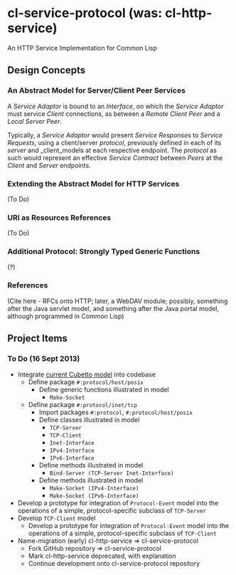 cl-service-protocol (was: cl-http-service)
==========================================

An HTTP Service Implementation for Common Lisp


## Design Concepts

### An Abstract Model for Server/Client Peer Services

A _Service Adaptor_ is bound to an _Interface_, on which the
_Service Adaptor_ must service _Client_ connections, as between a
_Remote Client_ _Peer_ and a _Local Server_ _Peer_.

Typically, a _Service Adaptor_ would present _Service Responses_ to
_Service Requests_, using a client/server _protocol_, previously
defined in each of its _server_ and _client_models at each respective
endpoint. The _protocol_ as such would represent an effective
_Service Contract_ between _Peers_ at the _Client_ and _Server_
endpoints.

### Extending the Abstract Model for HTTP Services

(To Do)


### URI as Resources References

(To Do)

### Additional Protocol: Strongly Typed Generic Functions

(?)

### References

(Cite here - RFCs onto HTTP; later, a WebDAV module; possibly,
something after the Java servlet model, and something after the Java
portal model, although programmed in Common Lisp)


## Project Items

### To Do (16 Sept 2013)

* Integrate [current Cubetto model](doc/Cubetto/) into codebase
    * Define package `#:protocol/host/posix`
        * Define generic functions illustrated in model
            * `Make-Socket`
     * Define package `#:protocol/inet/tcp`
        * Import packages `#:protocol`, `#:protocol/host/posix`
        * Define classes illustrated in model
            * `TCP-Server`
            * `TCP-Client`
            * `Inet-Interface`
            * `IPv4-Interface`
            * `IPv6-Interface`
        * Define methods illustrated in model
            * `Bind-Server (TCP-Server Inet-Interface)`
        * Define methods illustrated in model
            * `Make-Socket (IPv4-Interface)`
            * `Make-Socket (IPv6-Interface)`
* Develop a prototype for integration of `Protocol-Event` model into
  the operations of a simple, protocol-specific subclass of `TCP-Server`
* Develop `TCP-Client` model
    * Develop a prototype for integration of `Protocol-Event` model into
      the operations of a simple, protocol-specific subclass of 
      `TCP-Client`
* Name-migration (early) cl-http-service => cl-service-protocol
    * Fork GitHub repository => cl-service-protocol
    * Mark cl-http-service deprecated, with explanation
    * Continue development onto cl-service-protocol repository
